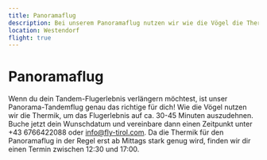 ```yaml
---
title: Panoramaflug
description: Bei unserem Panoramaflug nutzen wir wie die Vögel die Thermik, um  ca. 30-45 Mnuten über die atemberaubende Kulisse der Kitzubüheler Alpen zu fliegen.
location: Westendorf
flight: true
---
```


# Panoramaflug

Wenn du dein Tandem-Flugerlebnis verlängern möchtest, ist unser Panorama-Tandemflug genau das richtige für dich! Wie die Vögel nutzen wir die Thermik, um das Flugerlebnis auf ca. 30-45 Minuten auszudehnen. Buche jetzt dein Wunschdatum und vereinbare dann einen Zeitpunkt  unter +43 6766422088 oder info@fly-tirol.com. Da die Thermik für den Panoramaflug in der Regel erst ab Mittags stark genug wird, finden wir dir einen Termin zwischen 12:30 und 17:00.
